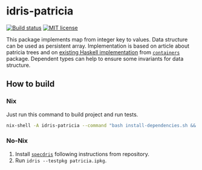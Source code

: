 # idris-patricia

[![Build status](https://secure.travis-ci.org/ChShersh/idris-patricia.svg)](http://travis-ci.org/ChShersh/idris-patricia)
[![MIT license](https://img.shields.io/badge/license-MIT-blue.svg)](https://github.com/vrom911/hs-init/blob/master/LICENSE)

This package implements map from integer key to values. Data structure can be used as persistent array. Implementation is based on article about patricia trees and on [existing Haskell implementation](https://hackage.haskell.org/package/containers-0.5.10.2/docs/Data-IntMap-Lazy.html) from [`containers`](http://hackage.haskell.org/package/containers) package. Dependent types can help to ensure some invariants for data structure.

## How to build

### Nix

Just run this command to build project and run tests.

```bash
nix-shell -A idris-patricia --command "bash install-dependencies.sh && idris --testpkg patricia-nix.ipkg --idrispath dependencies/specdris/src"
```

### No-Nix

1. Install [`specdris`](https://github.com/pheymann/specdris) following instructions from repository.
2. Run `idris --testpkg patricia.ipkg`.
